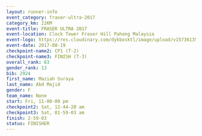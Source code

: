 ```yaml
---
layout: runner-info 
event_category: fraser-ultra-2017 
category_km: 22KM 
event-title: FRASER ULTRA 2017 
event-location: Clock Tower Fraser Hill Pahang Malaysia 
event-logo: https://res.cloudinary.com/dykbosktl/image/upload/v1573613535/Logo/logo_mfst7w.jpg 
event-date: 2017-08-19 
checkpoint-name2: CP1 (T-2) 
checkpoint-name3: FINISH (T-3) 
overall_rank: 63
gender_rank: 13
bib: 2924
first_name: Maziah Suraya
last_name: Abd Majid
gender: F
team_name: None
start: Fri, 11-00-00 pm
checkpoint2: Sat, 12-44-20 am
checkpoint3: Sat, 01-59-03 am
finish: 2-59-03
status: FINISHER
---
```

